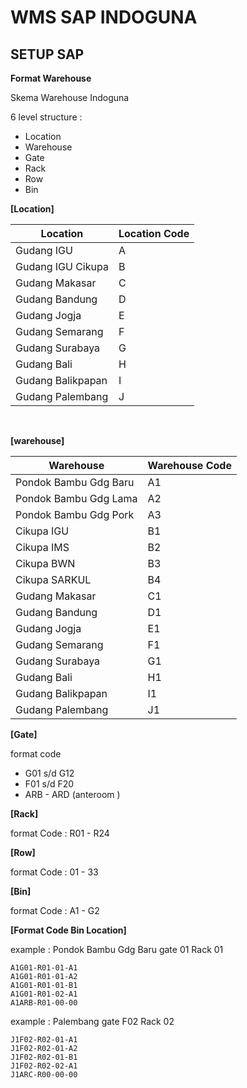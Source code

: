 # WMS SAP INDOGUNA
    


## SETUP SAP

**Format Warehouse**

Skema Warehouse Indoguna 

6 level  structure :
 
* Location
* Warehouse
* Gate
* Rack
* Row
* Bin

**[Location]**

| Location | Location Code |
|---|---|
| Gudang IGU  | A |
| Gudang IGU Cikupa | B |
| Gudang Makasar | C |
| Gudang Bandung | D |
| Gudang Jogja | E |
| Gudang Semarang | F |
| Gudang Surabaya | G |
| Gudang Bali | H |
| Gudang Balikpapan | I |
| Gudang Palembang | J |

<br/>

**[warehouse]**

| Warehouse | Warehouse Code |
|---|---|
| Pondok Bambu Gdg Baru | A1 |
| Pondok Bambu Gdg Lama | A2 |
| Pondok Bambu Gdg Pork | A3 |
| Cikupa IGU | B1 |
| Cikupa IMS | B2 |
| Cikupa BWN | B3 |
| Cikupa SARKUL | B4 |
| Gudang Makasar | C1 |
| Gudang Bandung | D1 |
| Gudang Jogja | E1 |
| Gudang Semarang | F1 |
| Gudang Surabaya | G1 |
| Gudang Bali | H1 |
| Gudang Balikpapan | I1 |
| Gudang Palembang | J1 |

**[Gate]**

format code 
* G01 s/d G12
* F01 s/d F20
* ARB - ARD (anteroom )

**[Rack]**

format Code : R01 - R24

**[Row]**

format Code : 01 - 33


**[Bin]**

format Code : A1 - G2

**[Format Code Bin Location]**

example : Pondok Bambu Gdg Baru gate 01 Rack 01 

    A1G01-R01-01-A1
    A1G01-R01-01-A2
    A1G01-R01-01-B1
    A1G01-R01-02-A1
    A1ARB-R01-00-00


example : Palembang gate F02 Rack 02

    J1F02-R02-01-A1
    J1F02-R02-01-A2
    J1F02-R02-01-B1
    J1F02-R02-02-A1
    J1ARC-R00-00-00
